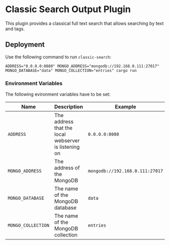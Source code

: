# Classic Search Output Plugin

This plugin provides a classical full text search that allows searching by text and tags.

## Deployment

Use the following command to run `classic-search`:

`ADDRESS="0.0.0.0:8080" MONGO_ADDRESS="mongodb://192.168.0.111:27017" MONGO_DATABASE="data" MONGO_COLLECTION="entries" cargo run`

### Environment Variables

The following evironment variables have to be set:

| Name | Description | Example |
| - | - | - |
| `ADDRESS` | The address that the local webserver is listening on | `0.0.0.0:8080` | 
| `MONGO_ADDRESS` | The address of the MongoDB | `mongodb://192.168.0.111:27017` | 
| `MONGO_DATABASE` | The name of the MongoDB database | `data` | 
| `MONGO_COLLECTION` | The name of the MongoDB collection | `entries` | 



